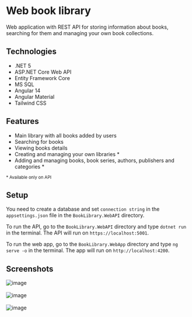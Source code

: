 # Web book library
Web application with REST API for storing information about books, searching for them and managing your own book collections.

## Technologies
* .NET 5
* ASP.NET Core Web API
* Entity Framework Core
* MS SQL
* Angular 14
* Angular Material
* Tailwind CSS

## Features
* Main library with all books added by users
* Searching for books
* Viewing books details
* Creating and managing your own libraries *
* Adding and managing books, book series, authors, publishers and categories *

<sub>\* Available only on API</sub>

## Setup
You need to create a database and set `connection string` in the `appsettings.json` file in the `BookLibrary.WebAPI` directory.

To run the API, go to the `BookLibrary.WebAPI` directory and type `dotnet run` in the terminal. The API will run on `https://localhost:5001`.

To run the web app, go to the `BookLibrary.WebApp` directory and type `ng serve -o` in the terminal. The app will run on `http://localhost:4200`.

## Screenshots
![image](https://user-images.githubusercontent.com/61886846/183524067-c35eda3c-ab91-47dd-b0b4-54df8517b328.png)
</br></br>
![image](https://user-images.githubusercontent.com/61886846/183524866-f522dd3d-019e-4c82-969d-d266e0f2cd0b.png)
</br></br>
![image](https://user-images.githubusercontent.com/61886846/183525058-ea2d8f95-6b93-4945-bed2-c1abbe12272f.png)





